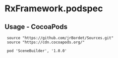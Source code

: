 # RxFramework.podspec

## Usage - CocoaPods

```
 source "https://github.com/jrBordet/Sources.git"
 source "https://cdn.cocoapods.org/"
 
 pod 'SceneBuilder', '1.0.0'
 ```
